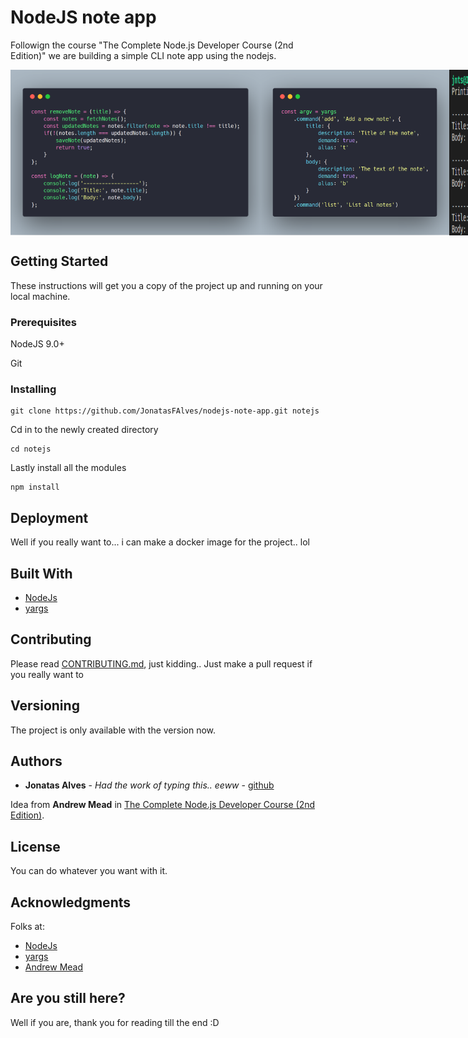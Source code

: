 # NodeJS note app

Followign the course "The Complete Node.js Developer Course (2nd Edition)" we are building a simple CLI note app using the nodejs.

<div style="display: flex">
    <img alt="Code" src="./docs/code1.png?raw=true" width="400"/>
    <img alt="Code" src="./docs/code2.png?raw=true" width="400" height="265.017"/>
    <img alt="Usage" src="./docs/usage1.png?raw=true" width="400"/>
    <img alt="Usage" src="./docs/usage2.png?raw=true" width="400" height="130.867"/>
</div>

## Getting Started

These instructions will get you a copy of the project up and running on your local machine.


### Prerequisites

NodeJS 9.0+

Git

### Installing

```
git clone https://github.com/JonatasFAlves/nodejs-note-app.git notejs
```
Cd in to the newly created directory

```
cd notejs
```
Lastly install all the modules

```
npm install
```

## Deployment

Well if you really want to... i can make a docker image for the project.. lol

## Built With

* [NodeJs](https://nodejs.org/en/)
* [yargs](http://yargs.js.org/)

## Contributing

Please read [CONTRIBUTING.md](https://gist.github.com/PurpleBooth/b24679402957c63ec426), just kidding..  Just make a pull request if you really want to 

## Versioning

The project is only available with the version now.

## Authors

* **Jonatas Alves** - *Had the work of typing this.. eeww* - [github](https://github.com/jonatasfalves)

Idea from **Andrew Mead** in [The Complete Node.js Developer Course (2nd Edition)](https://www.udemy.com/the-complete-nodejs-developer-course-2).

## License

You can do whatever you want with it.

## Acknowledgments

Folks at:

* [NodeJs](https://nodejs.org/en/)
* [yargs](http://yargs.js.org/)
* [Andrew Mead](https://www.udemy.com/user/andrewmead/)

## Are you still here?

Well if you are, thank you for reading till the end :D